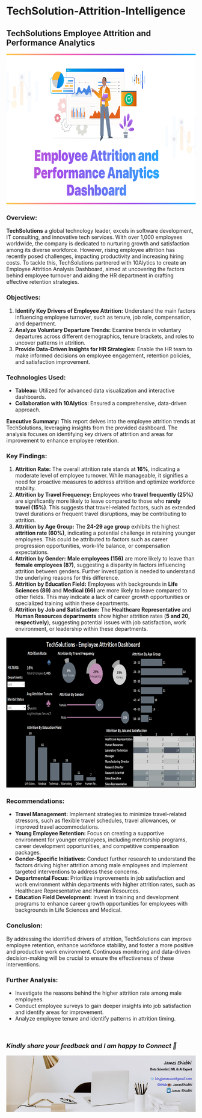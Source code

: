# TechSolution-Attrition-Intelligence
## TechSolutions Employee Attrition and Performance Analytics

<img src="https://github.com/jamesehiabhi/TechSolution-Attrition-Intelligence/blob/main/Displays/TechSolutions_Attrition_Cover.png" alt="Displays" width="800" height="400"/>

### Overview: 
**TechSolutions** a global technology leader, excels in software development, IT consulting, and innovative tech services. With over 1,000 employees worldwide, the company is dedicated to nurturing growth and satisfaction among its diverse workforce. However, rising employee attrition has recently posed challenges, impacting productivity and increasing hiring costs. To tackle this, TechSolutions partnered with 10Alytics to create an Employee Attrition Analysis Dashboard, aimed at uncovering the factors behind employee turnover and aiding the HR department in crafting effective retention strategies.

### Objectives:

1. **Identify Key Drivers of Employee Attrition:** Understand the main factors influencing employee turnover, such as tenure, job role, compensation, and department.
2. **Analyze Voluntary Departure Trends:** Examine trends in voluntary departures across different demographics, tenure brackets, and roles to uncover patterns in attrition.
3. **Provide Data-Driven Insights for HR Strategies:** Enable the HR team to make informed decisions on employee engagement, retention policies, and satisfaction improvement.

### Technologies Used:

  - **Tableau:** Utilized for advanced data visualization and interactive dashboards.
  - **Collaboration with 10Alytics**: Ensured a comprehensive, data-driven approach.

**Executive Summary:** This report delves into the employee attrition trends at TechSolutions, leveraging insights from the provided dashboard. The analysis focuses on identifying key drivers of attrition and areas for improvement to enhance employee retention.

### Key Findings:

1. **Attrition Rate:** The overall attrition rate stands at **16%**, indicating a moderate level of employee turnover. While manageable, it signifies a need for proactive measures to address attrition and optimize workforce stability.
2. **Attrition by Travel Frequency:** Employees who **travel frequently (25%)** are significantly more likely to leave compared to those who **rarely travel (15%)**. This suggests that travel-related factors, such as extended travel durations or frequent travel disruptions, may be contributing to attrition.
3. **Attrition by Age Group:** The **24-29 age group** exhibits the highest **attrition rate (60%)**, indicating a potential challenge in retaining younger employees. This could be attributed to factors such as career progression opportunities, work-life balance, or compensation expectations.
4. **Attrition by Gender:** **Male employees (156)** are more likely to leave than **female employees (87)**, suggesting a disparity in factors influencing attrition between genders. Further investigation is needed to understand the underlying reasons for this difference.
5. **Attrition by Education Field:** Employees with backgrounds in **Life Sciences (89)** and **Medical (66)** are more likely to leave compared to other fields. This may indicate a lack of career growth opportunities or specialized training within these departments.
6. **Attrition by Job and Satisfaction:** The **Healthcare Representative** and **Human Resources departments** show higher attrition rates (**5 and 20, respectively**), suggesting potential issues with job satisfaction, work environment, or leadership within these departments.

<img src="https://github.com/jamesehiabhi/TechSolution-Attrition-Intelligence/blob/main/Displays/Attrition%20Dashboard.png" alt="Displays" width="800" height="400"/>

### Recommendations:

- **Travel Management:** Implement strategies to minimize travel-related stressors, such as flexible travel schedules, travel allowances, or improved travel accommodations.
- **Young Employee Retention:** Focus on creating a supportive environment for younger employees, including mentorship programs, career development opportunities, and competitive compensation packages.
- **Gender-Specific Initiatives:** Conduct further research to understand the factors driving higher attrition among male employees and implement targeted interventions to address these concerns.
- **Departmental Focus:** Prioritize improvements in job satisfaction and work environment within departments with higher attrition rates, such as Healthcare Representative and Human Resources.
- **Education Field Development:** Invest in training and development programs to enhance career growth opportunities for employees with backgrounds in Life Sciences and Medical.

### Conclusion: 

By addressing the identified drivers of attrition, TechSolutions can improve employee retention, enhance workforce stability, and foster a more positive and productive work environment. Continuous monitoring and data-driven decision-making will be crucial to ensure the effectiveness of these interventions.

### Further Analysis:
- Investigate the reasons behind the higher attrition rate among male employees.
- Conduct employee surveys to gain deeper insights into job satisfaction and identify areas for improvement.
- Analyze employee tenure and identify patterns in attrition timing.


<br>

### *Kindly share your feedback and I am happy to Connect 🌟*

<img src="https://github.com/jamesehiabhi/TechSolution-Attrition-Intelligence/blob/main/Displays/My%20Card1.jpg" width="600" height="150"/>
